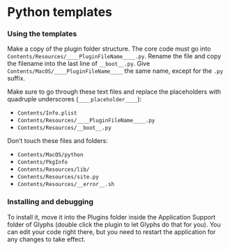 # Python templates

### Using the templates

Make a copy of the plugin folder structure. The core code must go into `Contents/Resources/____PluginFileName____.py`. Rename the file and copy the filename into the last line of `__boot__.py`. Give `Contents/MacOS/____PluginFileName____` the same name, except for the `.py` suffix.

Make sure to go through these text files and replace the placeholders with quadruple underscores (`____placeholder____`):
* `Contents/Info.plist`
* `Contents/Resources/____PluginFileName____.py`
* `Contents/Resources/__boot__.py`

Don’t touch these files and folders:
* `Contents/MacOS/python`
* `Contents/PkgInfo`
* `Contents/Resources/lib/`
* `Contents/Resources/site.py`
* `Contents/Resources/__error__.sh`

### Installing and debugging

To install it, move it into the Plugins folder inside the Application Support folder of Glyphs (double click the plugin to let Glyphs do that for you). You can edit your code right there, but you need to restart the application for any changes to take effect.
